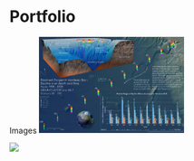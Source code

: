 # Portfolio
Images
<img src="https://github.com/brandyge/Portfolio/blob/main/Geiger36x24_poster21.pdf" width="256"/>

<img src="https://github.com/brandyge/Portfolio/blob/main/GeigerPEGeoBaseMap.pdf" width="256"/>
